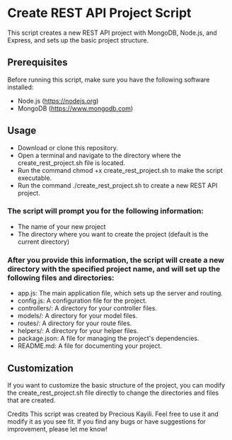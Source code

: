 # Create REST API Project Script
This script creates a new REST API project with MongoDB, Node.js, and Express, and sets up the basic project structure.

## Prerequisites
Before running this script, make sure you have the following software installed:
- Node.js (https://nodejs.org)
- MongoDB (https://www.mongodb.com)
## Usage
- Download or clone this repository.
- Open a terminal and navigate to the directory where the create_rest_project.sh file is located.
- Run the command chmod +x create_rest_project.sh to make the script executable.
- Run the command ./create_rest_project.sh to create a new REST API project.

### The script will prompt you for the following information:
- The name of your new project
- The directory where you want to create the project (default is the current directory)


### After you provide this information, the script will create a new directory with the specified project name, and will set up the following files and directories:

- app.js: The main application file, which sets up the server and routing.
- config.js: A configuration file for the project.
- controllers/: A directory for your controller files.
- models/: A directory for your model files.
- routes/: A directory for your route files.
- helpers/: A directory for your helper files.
- package.json: A file for managing the project's dependencies.
- README.md: A file for documenting your project.


## Customization
If you want to customize the basic structure of the project, you can modify the create_rest_project.sh file directly to change the directories and files that are created.

Credits
This script was created by Precious Kayili. Feel free to use it and modify it as you see fit. If you find any bugs or have suggestions for improvement, please let me know!
